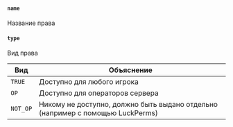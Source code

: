 #### `name`

Название права

#### `type`

Вид права

| Вид      | Объяснение                                                                     |
|----------|--------------------------------------------------------------------------------|
| `TRUE`   | Доступно для любого игрока                                                     |
| `OP`     | Доступно для операторов сервера                                                |
| `NOT_OP` | Никому не доступно, должно быть выдано отдельно (например с помощью LuckPerms) |